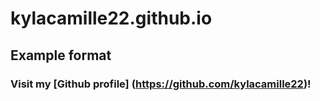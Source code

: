 # kylacamille22.github.io

## Example format

### Visit my [Github profile] (https://github.com/kylacamille22)!

